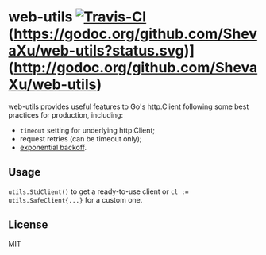 # web-utils [![Travis-CI](https://api.travis-ci.org/ShevaXu/web-utils.svg)](https://api.travis-ci.org/ShevaXu/web-utils) (https://godoc.org/github.com/ShevaXu/web-utils?status.svg)](http://godoc.org/github.com/ShevaXu/web-utils)

web-utils provides useful features to Go's http.Client following some best practices for production, including:

* `timeout` setting for underlying http.Client;
* request retries (can be timeout only);
* [exponential backoff](https://en.wikipedia.org/wiki/Exponential_backoff).

## Usage

`utils.StdClient()` to get a ready-to-use client or `cl := utils.SafeClient{...}` for a custom one.

## License

MIT
